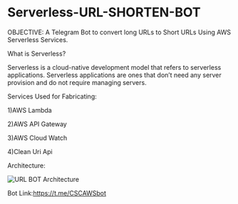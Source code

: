# Serverless-URL-SHORTEN-BOT

OBJECTIVE: A Telegram Bot to convert long URLs to Short URLs Using AWS Serverless Services.

What is Serverless?

Serverless is a cloud-native development model that refers to serverless applications. Serverless applications are ones that don’t need any server provision and do not require managing servers.

Services Used for Fabricating:

1)AWS Lambda

2)AWS API Gateway

3)AWS Cloud Watch

4)Clean Uri Api

Architecture:

![URL BOT Architecture](https://user-images.githubusercontent.com/87435344/229689302-86bfc49d-33cb-4f7d-9bfb-e0288ddf0c40.png)

Bot Link:https://t.me/CSCAWSbot

